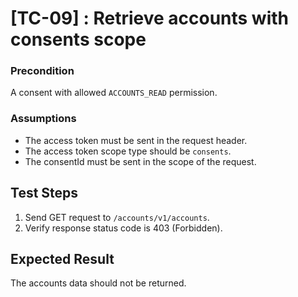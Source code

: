 # [TC-09] : Retrieve accounts with consents scope

### Precondition

A consent with allowed `ACCOUNTS_READ` permission.

### Assumptions

* The access token must be sent in the request header.
* The access token scope type should be `consents`.
* The consentId must be sent in the scope of the request.

## Test Steps

1. Send GET request to `/accounts/v1/accounts`.
2. Verify response status code is 403 (Forbidden).

## Expected Result

The accounts data should not be returned.